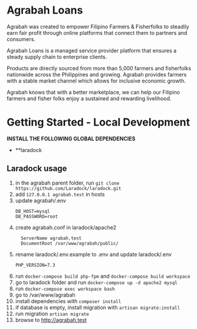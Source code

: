 # Agrabah Loans

Agrabah was created to empower Filipino Farmers & Fisherfolks to steadily earn fair profit through online platforms that connect them to partners and consumers.

Agrabah Loans is a managed service provider platform that ensures a steady supply chain to enterprise clients.

Products are directly sourced from more than 5,000 farmers and fisherfolks nationwide across the Philippines and growing. Agrabah provides farmers with a stable market channel which allows for inclusive economic growth.

Agrabah knows that with a better marketplace, we can help our Filipino farmers and fisher folks enjoy a sustained and rewarding livelihood.

# Getting Started - Local Development

**INSTALL THE FOLLOWING GLOBAL DEPENDENCIES**

* **laradock

## Laradock usage
1. in the agrabah parent folder, run ```git clone https://github.com/Laradock/laradock.git```
1. add ```127.0.0.1 agrabah.test``` in hosts
1. update agrabah/.env
    ```
    DB_HOST=mysql
    DB_PASSWORD=root
    ```
1. create agrabah.conf in laradock/apache2
    ```
      ServerName agrabah.test
      DocumentRoot /var/www/agrabah/public/
    ```
1. rename laradock/.env.example to .env and update laradock/.env
    ```
    PHP_VERSION=7.3
    ```
1. run ```docker-compose build php-fpm``` and ```docker-compose build workspace```
1. go to laradock folder and run ```docker-compose up -d apache2 mysql```
1. run ```docker-compose exec workspace bash```
1. go to /var/www/agrabah
1. install dependencies with ```composer install```    
1. if database is empty, install migration with ```artisan migrate:install```
1. run migration ```artisan migrate```
1. browse to http://agrabah.test